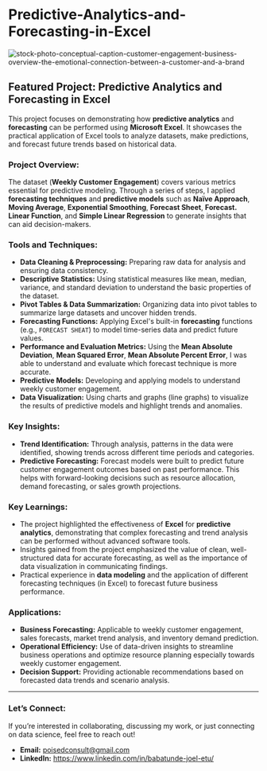 # Predictive-Analytics-and-Forecasting-in-Excel

![stock-photo-conceptual-caption-customer-engagement-business-overview-the-emotional-connection-between-a-customer-and-a-brand](https://github.com/user-attachments/assets/ea8aec65-3570-4422-bb5b-a23e2bbca6f7)

## Featured Project: **Predictive Analytics and Forecasting in Excel**

This project focuses on demonstrating how **predictive analytics** and **forecasting** can be performed using **Microsoft Excel**. It showcases the practical application of Excel tools to analyze datasets, make predictions, and forecast future trends based on historical data.

### Project Overview:
The dataset (**Weekly Customer Engagement**) covers various metrics essential for predictive modeling. Through a series of steps, I applied **forecasting techniques** and **predictive models** such as **Naïve Approach**, **Moving Average**, **Exponential Smoothing**, **Forecast Sheet**, **Forecast. Linear Function**, and **Simple Linear Regression**  to generate insights that can aid decision-makers.

### Tools and Techniques:
- **Data Cleaning & Preprocessing:** Preparing raw data for analysis and ensuring data consistency.
- **Descriptive Statistics:** Using statistical measures like mean, median, variance, and standard deviation to understand the basic properties of the dataset.
- **Pivot Tables & Data Summarization:** Organizing data into pivot tables to summarize large datasets and uncover hidden trends.
- **Forecasting Functions:** Applying Excel's built-in **forecasting** functions (e.g., `FORECAST SHEAT`) to model time-series data and predict future values.
- **Performance and Evaluation Metrics:** Using the **Mean Absolute Deviation**, **Mean Squared Error**, **Mean Absolute Percent Error**, I was able to understand and evaluate which forecast technique is more accurate.
- **Predictive Models:** Developing and applying models to understand weekly customer engagement.
- **Data Visualization:** Using charts and graphs (line graphs) to visualize the results of predictive models and highlight trends and anomalies.
  
### Key Insights:
- **Trend Identification:** Through analysis, patterns in the data were identified, showing trends across different time periods and categories.
- **Predictive Forecasting:** Forecast models were built to predict future customer engagement outcomes based on past performance. This helps with forward-looking decisions such as resource allocation, demand forecasting, or sales growth projections.

### Key Learnings:
- The project highlighted the effectiveness of **Excel** for **predictive analytics**, demonstrating that complex forecasting and trend analysis can be performed without advanced software tools.
- Insights gained from the project emphasized the value of clean, well-structured data for accurate forecasting, as well as the importance of data visualization in communicating findings.
- Practical experience in **data modeling** and the application of different forecasting techniques (in Excel) to forecast future business performance.

### Applications:
- **Business Forecasting:** Applicable to weekly customer engagement, sales forecasts, market trend analysis, and inventory demand prediction.
- **Operational Efficiency:** Use of data-driven insights to streamline business operations and optimize resource planning especially towards weekly customer engagement.
- **Decision Support:** Providing actionable recommendations based on forecasted data trends and scenario analysis.

---
### Let’s Connect:
If you’re interested in collaborating, discussing my work, or just connecting on data science, feel free to reach out!

- **Email:** poisedconsult@gmail.com  
- **LinkedIn:** https://www.linkedin.com/in/babatunde-joel-etu/

